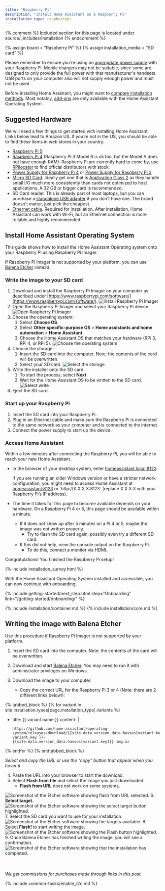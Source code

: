 ```yaml
---
title: "Raspberry Pi"
description: "Install Home Assistant on a Raspberry Pi"
installation_type: raspberrypi
---
```

{% comment %}
Included section for this page is located under source/_includes/installation
{% endcomment %}

{% assign board = "Raspberry Pi" %}
{% assign installation_media = "SD card" %}

<div class='note warning'>

Please remember to ensure you're using an [appropriate power supply](https://www.raspberrypi.com/documentation/computers/raspberry-pi.html#power-supply) with your Raspberry Pi. Mobile chargers may not be suitable, since some are designed to only provide the full power with that manufacturer's handsets. USB ports on your computer also will not supply enough power and must not be used.

</div>

Before installing Home Assistant, you might want to <a href="/installation#compare-installation-methods">compare installation methods</a>. Most notably, 
<a href="/addons">add-ons</a> are only available with the Home Assistant Operating System.

## Suggested Hardware

We will need a few things to get started with installing Home Assistant. Links below lead to Amazon US. If you’re not in the US, you should be able to find these items in web stores in your country.

- [Raspberry Pi 5](https://amzn.to/3UH6TcD)
- [Raspberry Pi 4](https://amzn.to/2S0Gcl1) (Raspberry Pi 3 Model B is ok too, but the Model A does not have enough RAM). Raspberry Pi are currently hard to come by, use [RPilocator](https://rpilocator.com/?cat=PI4) to find official distributors with stock.
- [Power Supply for Raspberry Pi 4](https://amzn.to/2ReZ2Vq) or [Power Supply for Raspberry Pi 3](https://amzn.to/2R8yG7h)
- [Micro SD Card](https://amzn.to/2X0Z2di). Ideally get one that is [Application Class 2](https://www.sdcard.org/developers/overview/application/index.html) as they handle small I/O much more consistently than cards not optimized to host applications. A 32&nbsp;GB or bigger card is recommended.
- SD Card reader. This is already part of most laptops, but you can purchase a [standalone USB adapter](https://amzn.to/2WWxntY) if you don't have one. The brand doesn't matter, just pick the cheapest.
- [Ethernet cable](https://amzn.com/dp/B00N2VISLW). Required for installation. After installation, Home Assistant can work with Wi-Fi, but an Ethernet connection is more reliable and highly recommended.

## Install Home Assistant Operating System

This guide shows how to install the Home Assistant Operating system onto your Raspberry Pi using Raspberry Pi Imager.

If Raspberry Pi Imager is not supported by your platform, you can use [Balena Etcher](#writing-the-image-with-balena-etcher) instead.

### Write the image to your SD card

1. Download and install the Raspberry Pi Imager on your computer as described under [https://www.raspberrypi.com/software/](https://www.raspberrypi.com/software/).
   ![Install Raspberry Pi Imager](/images/installation/rpi_imager.png)
2. Open the Raspberry Pi Imager and select your Raspberry Pi device.
    ![Open Raspberry Pi Imager](/images/installation/rpi_imager_start.png)
3. Choose the operating system:
   1. Select **Choose OS**.
   2. Select **Other specific-purpose OS** > **Home assistants and home automation** > **Home Assistant**.
   3. Choose the Home Assistant OS that matches your hardware (RPi&nbsp;3, RPi&nbsp;4, or RPi&nbsp;5).
    ![Choose the operating system](/images/installation/rpi-ha.webp)
4. Choose the storage:
   1. Insert the SD card into the computer. Note: the contents of the card will be overwritten.
   2. Select your SD card.
    ![Select the storage](/images/installation/rpi-select-sd-card.png)
5. Write the installer onto the SD card:
   1. To start the process, select **Next**.
   2. Wait for the Home Assistant OS to be written to the SD card.
    ![Select write](/images/installation/rpi_choose_next.png)
6. Eject the SD card.

### Start up your Raspberry Pi

1. Insert the SD card into your Raspberry Pi.
2. Plug in an Ethernet cable and make sure the Raspberry Pi is connected to the same network as your computer and is connected to the internet.
3. Connect the power supply to start up the device.

### Access Home Assistant

Within a few minutes after connecting the Raspberry Pi, you will be able to reach your new Home Assistant.

- In the browser of your desktop system, enter <a href="http://homeassistant.local:8123" target="_blank">homeassistant.local:8123</a>.
 
    <div class="note">
    If you are running an older Windows version or have a stricter network configuration, you might need to access Home Assistant at <a href="http://homeassistant:8123" target="_blank">homeassistant:8123</a> or `http://X.X.X.X:8123` (replace X.X.X.X with your Raspberry Pi’s IP address).
    </div>

- The time it takes for this page to become available depends on your hardware. On a Raspberry Pi 4 or 5, this page should be available within a minute.
  - If it does not show up after 5 minutes on a Pi 4 or 5, maybe the image was not written properly.
    - Try to flash the SD card again, possibly even try a different SD card.
  - If this did not help, view the console output on the Raspberry Pi.
    - To do this, connect a monitor via HDMI.

Congratulations! You finished the Raspberry Pi setup!

{% include installation_survey.html %}

With the Home Assistant Operating System installed and accessible, you can now continue with onboarding.

{% include getting-started/next_step.html step="Onboarding" link="/getting-started/onboarding/" %}


{% include installation/container.md %}
{% include installation/core.md %}

## Writing the image with Balena Etcher

Use this procedure if Raspberry Pi Imager is not supported by your platform.

1. Insert the SD card into the computer. Note: the contents of the card will be overwritten.
2. Download and start <a href="https://www.balena.io/etcher" target="_blank">Balena Etcher</a>. You may need to run it with administrator privileges on Windows.

3. Download the image to your computer.
   - Copy the correct URL for the Raspberry Pi 3 or 4 (Note: there are 2 different links below!):

{% tabbed_block %}
{% for variant in site.installation.types[page.installation_type].variants %}

- title: {{ variant.name }}
  content: |

    ```text
    https://github.com/home-assistant/operating-system/releases/download/{{site.data.version_data.hassos[variant.key]}}/haos_{{ variant.key }}-{{site.data.version_data.hassos[variant.key]}}.img.xz
    ```    

{% endfor %}
{% endtabbed_block %}

_Select and copy the URL or use the "copy" button that appear when you hover it._

4. Paste the URL into your browser to start the download.
5. Select **Flash from file** and select the image you just downloaded.
   - **Flash from URL** does not work on some systems.

  ![Screenshot of the Etcher software showing flash from URL selected.](/images/installation/etcher1_file.png)
6. **Select target**.
![Screenshot of the Etcher software showing the select target button highlighted.](/images/installation/etcher3.png)
7. Select the SD card you want to use for your installation.
![Screenshot of the Etcher software showing the targets available.](/images/installation/etcher4.png)
8. Select **Flash!** to start writing the image.
![Screenshot of the Etcher software showing the Flash button highlighted.](/images/installation/etcher5.png)
9. Once Balena Etcher has finished writing the image, you will see a confirmation.
![Screenshot of the Etcher software showing that the installation has completed.](/images/installation/etcher6.png)


<div style="margin-top:50px">
<p>
    <i>We get commissions for purchases made through links in this post.</i></p>
</div>

{% include common-tasks/enable_i2c.md %}